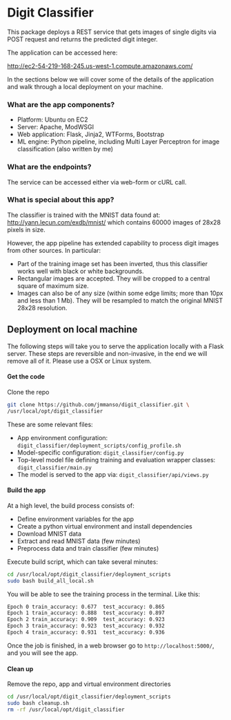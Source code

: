 # Digit Classifier

This package deploys a REST service that gets images of single digits via POST request and returns the predicted digit integer.

The application can be accessed here:

http://ec2-54-219-168-245.us-west-1.compute.amazonaws.com/

In the sections below we will cover some of the details of the application and walk through a local deployment on your machine.


### What are the app components?
* Platform: Ubuntu on EC2
* Server: Apache, ModWSGI
* Web application: Flask, Jinja2, WTForms, Bootstrap
* ML engine: Python pipeline, including Multi Layer Perceptron for image classification (also written by me)  

### What are the endpoints?
The service can be accessed either via web-form or cURL call.

### What is special about this app?

The classifier is trained with the MNIST data found at:
http://yann.lecun.com/exdb/mnist/
which contains 60000 images of 28x28 pixels in size.

However, the app pipeline has extended capability to process digit images from other sources. In particular:
* Part of the training image set has been inverted, thus this classifier works well with black or white backgrounds.
* Rectangular images are accepted. They will be cropped to a central square of maximum size.
* Images can also be of any size (within some edge limits; more than 10px and less than 1 Mb). They will be resampled to match the original MNIST 28x28 resolution.

## Deployment on local machine

The following steps will take you to serve the application locally with a Flask server. These steps are reversible and non-invasive, in the end we will remove all of it.
Please use a OSX or Linux system.

#### Get the code
Clone the repo
```bash
git clone https://github.com/jmmanso/digit_classifier.git \
/usr/local/opt/digit_classifier
```

These are some relevant files:
* App environment configuration: `digit_classifier/deployment_scripts/config_profile.sh`
* Model-specific configuration: `digit_classifier/config.py`
* Top-level model file defining training and evaluation wrapper classes: `digit_classifier/main.py`
* The model is served to the app via: `digit_classifier/api/views.py`

#### Build the app

At a high level, the build process consists of:
* Define environment variables for the app
* Create a python virtual environment and install dependencies
* Download MNIST data
* Extract and read MNIST data (few minutes)
* Preprocess data and train classifier (few minutes)

Execute build script, which can take several minutes:

```bash
cd /usr/local/opt/digit_classifier/deployment_scripts
sudo bash build_all_local.sh
```

You will be able to see the training process in the terminal. Like this:
```bash
Epoch 0 train_accuracy: 0.677  test_accuracy: 0.865
Epoch 1 train_accuracy: 0.888  test_accuracy: 0.897
Epoch 2 train_accuracy: 0.909  test_accuracy: 0.923
Epoch 3 train_accuracy: 0.923  test_accuracy: 0.932
Epoch 4 train_accuracy: 0.931  test_accuracy: 0.936
```

Once the job is finished, in a web browser go to `http://localhost:5000/`, and you will see the app.

#### Clean up

Remove the repo, app and virtual environment directories
```bash
cd /usr/local/opt/digit_classifier/deployment_scripts
sudo bash cleanup.sh
rm -rf /usr/local/opt/digit_classifier
```
